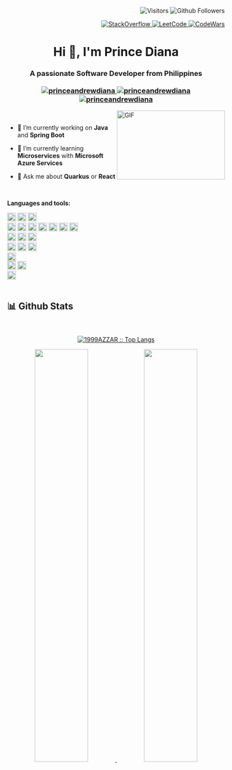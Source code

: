 <p align="right"> 
  <img src="https://visitor-badge.laobi.icu/badge?page_id=princenextix" alt="Visitors" />
  <img src="https://img.shields.io/github/followers/princenextix?label=Follow&style=social" alt="Github Followers" />
</p>

<p align="right"> 
  <a href="https://stackoverflow.com/users/10616157/prince-diana" target="_blank">
    <img alt="StackOverflow"
    src="https://stackoverflow-badge.vercel.app/?userID=10616157" />
  </a>
  <a href="https://leetcode.com/princeandrewdiana" target="_blank">
    <img alt="LeetCode"
    src="https://img.shields.io/badge/dynamic/json?style=flat-square&labelColor=black&color=%23ffa116&label=Solved&query=solvedOverTotal&url=https%3A%2F%2Fleetcode-badge.vercel.app%2Fapi%2Fusers%2Fprinceandrewdiana&logo=leetcode&logoColor=yellow" />
  </a>
  
  <a href="https://www.codewars.com/users/princeandrewdiana" target="_blank">
    <img alt="CodeWars" src="https://www.codewars.com/users/princeandrewdiana/badges/micro" />
  </a>
</p>

<h1 align="center">Hi 👋, I'm Prince Diana</h1>
<h3 align="center">
  A passionate Software Developer from Philippines
  <br/><br/>
  <a href="https://www.linkedin.com/in/princeandrewdiana/">
    <img src="https://img.shields.io/badge/Linkedin-0077B5?style=for-the-badge&logo=linkedin&logoColor=white" alt="princeandrewdiana" />
  </a>
  <a href="https://princeandrewdiana.github.io/">
    <img src="https://img.shields.io/badge/My Portfolio-222222?style=for-the-badge&logo=GitHub%20Pages&logoColor=white" alt="princeandrewdiana" />
  </a>
  <a href="https://www.credly.com/users/prince-andrew-diana/">
    <img src="https://img.shields.io/badge/My Certificates-005850?style=for-the-badge&logo=credly&logoColor=green" alt="princeandrewdiana" />
  </a>
</h3>
<img align="right" alt="GIF" src="https://github.com/abhisheknaiidu/abhisheknaiidu/blob/master/code.gif?raw=true" width="250" height="160" />
<br />

- 🔭 I’m currently working on **Java** and **Spring Boot**
 
- 🌱 I’m currently learning **Microservices** with **Microsoft Azure Services**
 
- 💬 Ask me about **Quarkus** or **React**

<!-- - 👯 I’m looking to collaborate on **null** -->
<!-- - 🤝 I’m looking for help with **null** -->
<!-- - 👨‍💻 All of my projects are available at [null](null) -->
<!-- - 📝 I regularly write articles on [null](null) -->

<br/>

**Languages and tools:** 

<div>
<code><img height="20" src="https://res.cloudinary.com/practicaldev/image/fetch/s--KR6jSVNe--/c_limit%2Cf_auto%2Cfl_progressive%2Cq_auto%2Cw_880/https://img.shields.io/badge/Java-ED8B00%3Fstyle%3Dfor-the-badge%26logo%3Djava%26logoColor%3Dwhite"></code>
  <code><img height="20" src="https://img.shields.io/badge/JavaScript-323330?style=for-the-badge&logo=javascript&logoColor=F7DF1E"></code>
  <code><img height="20" src="https://img.shields.io/badge/PHP-777BB4?style=for-the-badge&logo=php&logoColor=white"></code>
</div>

<div>
  <code><img height="20" src="https://img.shields.io/badge/React-20232A?style=for-the-badge&logo=react&logoColor=61DAFB"></code>
  <code><img height="20" src="https://img.shields.io/badge/AngularJS-E23237?style=for-the-badge&logo=angularjs&logoColor=white"></code>
  <code><img height="20" src="https://img.shields.io/badge/Angular-DD0031?style=for-the-badge&logo=angular&logoColor=white"></code>
  <code><img height="20" src="https://img.shields.io/badge/HTML5-E34F26?style=for-the-badge&logo=html5&logoColor=white"></code>
  <code><img height="20" src="https://img.shields.io/badge/CSS3-1572B6?style=for-the-badge&logo=css3&logoColor=white"></code>
  <code><img height="20" src="https://res.cloudinary.com/practicaldev/image/fetch/s--yayk2pWn--/c_limit%2Cf_auto%2Cfl_progressive%2Cq_auto%2Cw_880/https://img.shields.io/badge/Material--UI-0081CB%3Fstyle%3Dfor-the-badge%26logo%3Dmaterial-ui%26logoColor%3Dwhite"></code>
  <code><img height="20" src="https://img.shields.io/badge/Tailwind_CSS-38B2AC?style=for-the-badge&logo=tailwind-css&logoColor=white"></code>
</div>

<div>
  <code><img height="20" src="https://img.shields.io/badge/Android-3DDC84?style=for-the-badge&logo=android&logoColor=white"></code>
  <code><img height="20" src="https://img.shields.io/badge/React_Native-20232A?style=for-the-badge&logo=react&logoColor=61DAF"></code>
  <code><img height="20" src="https://img.shields.io/badge/Cordova-35434F?style=for-the-badge&logo=apache-cordova&logoColor=E8E8E8"></code>
</div>

<div>
  <code><img height="20" src="https://img.shields.io/badge/Spring_Boot-F2F4F9?style=for-the-badge&logo=spring-boot"></code>
  <code><img height="20" src="https://img.shields.io/badge/Quarkus-000000?style=for-the-badge&logo=quarkus"></code>
  <code><img height="20" src="https://img.shields.io/badge/Node.js-43853D?style=for-the-badge&logo=node.js&logoColor=white"></code>
</div>

<div>
  <code><img height="20" src="https://img.shields.io/badge/Junit5-25A162?style=for-the-badge&logo=junit5&logoColor=white"></code>
</div>

<div>
  <code><img height="20" src="https://img.shields.io/badge/MongoDB-4EA94B?style=for-the-badge&logo=mongodb&logoColor=white"></code>
  <code><img height="20" src="https://img.shields.io/badge/MySQL-005C84?style=for-the-badge&logo=mysql&logoColor=white"></code>
</div>

<div>
  <code><img height="20" src="https://img.shields.io/badge/microsoft%20azure-0089D6?style=for-the-badge&logo=microsoft-azure&logoColor=white"></code>
</div>

<br/>

<div>
    <h2> 📊 Github Stats</h2>
    <br/>
    <p align="center">
      <a href="https://github.com/princenextix/">
        <img src="https://github-readme-stats.vercel.app/api/top-langs/?username=princenextix&langs_count=6&theme=react&layout=compact&hide_border=true" alt="1999AZZAR :: Top Langs" />
      </a>
    </p>
      <p align="center">
        <a href="https://github.com/princeandrewdiana/">
          <img width="49.5%" src="https://github-readme-stats.vercel.app/api?username=princenextix&show_icons=true&theme=react&hide_border=true" />
          <img width="49.5%" src="https://github-readme-streak-stats.herokuapp.com/?user=princenextix&theme=react&hide_border=true" />
        </a>
      </p>
     <br/>
</div>
